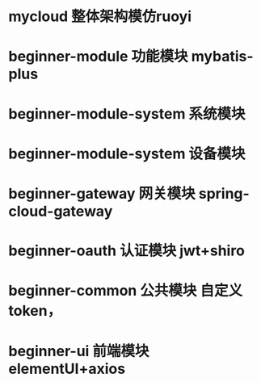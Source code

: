 # mycloud  整体架构模仿ruoyi

# beginner-module  功能模块   mybatis-plus
#     beginner-module-system   系统模块
#     beginner-module-system   设备模块

# beginner-gateway 网关模块   spring-cloud-gateway

# beginner-oauth   认证模块   jwt+shiro

# beginner-common  公共模块   自定义token，

# beginner-ui      前端模块   elementUI+axios
